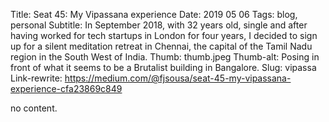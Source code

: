 Title: Seat 45: My Vipassana experience
Date: 2019 05 06
Tags: blog, personal
Subtitle: In September 2018, with 32 years old, single and after having worked for tech startups in London for four years, I decided to sign up for a silent meditation retreat in Chennai, the capital of the Tamil Nadu region in the South West of India.
Thumb: thumb.jpeg
Thumb-alt: Posing in front of what it seems to be a Brutalist building in Bangalore.
Slug: vipassa
Link-rewrite: https://medium.com/@fjsousa/seat-45-my-vipassana-experience-cfa23869c849

no content.
